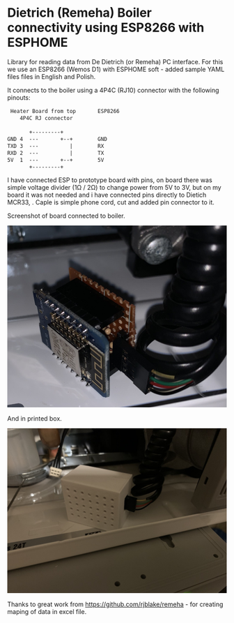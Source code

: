 # Dietrich (Remeha) Boiler connectivity using ESP8266 with ESPHOME

Library for reading data from De Dietrich (or Remeha) PC interface. 
For this we use an ESP8266 (Wemos D1) with ESPHOME soft - added sample YAML files files in English and Polish.


It connects to the boiler using a 4P4C (RJ10) connector with the following pinouts:
```
 Heater Board from top       ESP8266
    4P4C RJ connector
    
       +---------+
GND 4  ---       +--+        GND
TXD 3  ---          |        RX
RXD 2  ---          |        TX
5V  1  ---       +--+        5V
       +---------+
```

I have connected ESP to prototype board with pins, on board there was simple voltage divider (1Ω / 2Ω) to change power from 5V to 3V, but on my board it was not needed and i have connected pins directly to Dietich MCR33, .
Caple is simple phone cord, cut and added pin connector to it.

Screenshot of board connected to boiler.

![Screenshot](board.jpg)

And in printed box.

![Screenshot](box.jpg)

Thanks to great work from https://github.com/rjblake/remeha - for creating maping of data in excel file.
